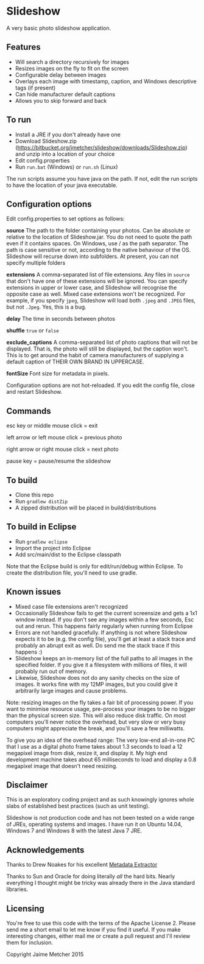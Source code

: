 Slideshow
=========

A very basic photo slideshow application.

Features
--------
* Will search a directory recursively for images
* Resizes images on the fly to fit on the screen
* Configurable delay between images
* Overlays each image with timestamp, caption, and Windows descriptive tags (if present)
* Can hide manufacturer default captions
* Allows you to skip forward and back

To run
------
* Install a JRE if you don't already have one
* Download Slideshow.zip (https://bitbucket.org/jmetcher/slideshow/downloads/Slideshow.zip) and unzip into a location of your choice
* Edit config.properties
* Run `run.bat` (Windows) or `run.sh` (Linux)

The run scripts assume you have java on the path.  If not, edit the run scripts to have the location of your java executable.

Configuration options
---------------------
Edit config.properties to set options as follows:

**source** 
The path to the folder containing your photos.  Can be absolute or relative to the location of Slideshow.jar.
You do not need to quote the path even if it contains spaces.
On Windows, use / as the path separator.
The path is case sensitive or not, according to the native behaviour of the OS.
Slideshow will recurse down into subfolders.
At present, you can not specify multiple folders

**extensions**
A comma-separated list of file extensions.  Any files in `source` that don't have one of these extensions will be ignored.
You can specify extensions in upper or lower case, and Slideshow will recognise the opposite case as well.  Mixed case extensions won't be recognized.  For example, if you specify `jpeg`, Slideshow will load both `.jpeg` and `.JPEG` files, but not `.Jpeg`.  Yes, this is a bug.

**delay**
The time in seconds between photos

**shuffle**
`true` or `false`

**exclude_captions**
A comma-separated list of photo captions that will not be displayed.  That is, the photo will still be displayed, but the caption won't.  This is to get around the habit of camera manufacturers of supplying a default caption of THEIR OWN BRAND IN UPPERCASE.

**fontSize**
Font size for metadata in pixels.

Configuration options are not hot-reloaded.  If you edit the config file, close and restart Slideshow.

Commands
--------
esc key or middle mouse click = exit

left arrow or left mouse click = previous photo

right arrow or right mouse click = next photo

pause key = pause/resume the slideshow

To build
---------
* Clone this repo
* Run `gradlew distZip`
* A zipped distribution will be placed in build/distributions

To build in Eclipse
-------------------
* Run `gradlew eclipse`
* Import the project into Eclipse
* Add src/main/dist to the Eclipse classpath

Note that the Eclipse build is only for edit/run/debug within Eclipse.  To create the distribution file, you'll need to use gradle.

Known issues
------------

* Mixed case file extensions aren't recognized
* Occasionally Slideshow fails to get the current screensize and gets a 1x1 window instead.  If you don't see any images within a few seconds, Esc out and rerun.  This happens fairly regularly when running from Eclipse
* Errors are not handled gracefully.  If anything is not where Slideshow expects it to be (e.g. the config file), you'll get at least a stack trace and probably an abrupt exit as well.  Do send me the stack trace if this happens :)
* Slideshow keeps an in-memory list of the full paths to all images in the specified folder.  If you give it a filesystem with millions of files, it will probably run out of memory.
* Likewise, Slideshow does not do any sanity checks on the size of images.  It works fine with my 12MP images, but you could give it arbitrarily large images and cause problems.

Note: resizing images on the fly takes a fair bit of processing power.  If you want to minimise resource usage, pre-process your images to be no bigger than the physical screen size.  This will also reduce disk traffic.  On most computers you'll never notice the overhead, but very slow or very busy computers might appreciate the break, and you'll save a few milliwatts.

To give you an idea of the overhead range: The very low-end all-in-one PC that I use as a digital photo frame takes about 1.3 seconds to load a 12 megapixel image from disk, resize it, and display it.  My high end development machine takes about 65 milliseconds to load and display a 0.8 megapixel image that doesn't need resizing.

Disclaimer
----------
This is an exploratory coding project and as such knowingly ignores whole slabs of established best practices (such as unit testing).

Slideshow is not production code and has not been tested on a wide range of JREs, operating systems and images.  I have run it on Ubuntu 14.04, Windows 7 and Windows 8 with the latest Java 7 JRE.

Acknowledgements
----------------
Thanks to Drew Noakes for his excellent [Metadata Extractor](https://drewnoakes.com/code/exif/)

Thanks to Sun and Oracle for doing literally _all_ the hard bits.  Nearly everything I thought might be tricky was already there in the Java standard libraries.

Licensing
---------
You're free to use this code with the terms of the Apache License 2. Please send me a short email to let me know if you find it useful. If you make interesting changes, either mail me or create a pull request and I'll review them for inclusion. 

Copyright Jaime Metcher 2015